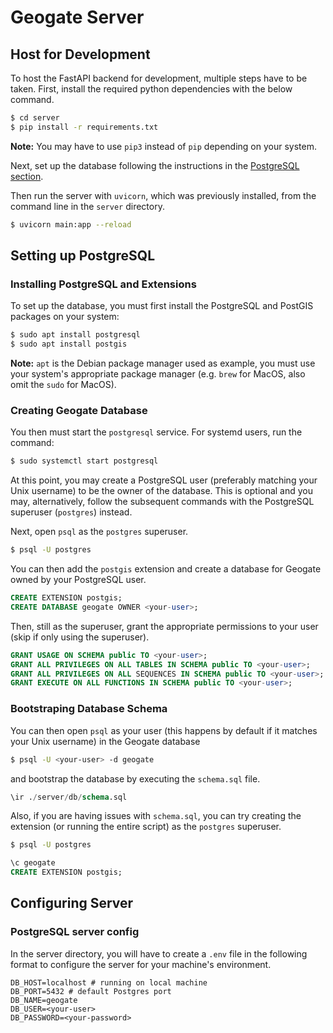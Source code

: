 # Geogate Server
## Host for Development
To host the FastAPI backend for development, multiple steps have to be taken. First, install the required python dependencies with the below command.
```bash
$ cd server
$ pip install -r requirements.txt
```
**Note:** You may have to use `pip3` instead of `pip` depending on your system.

Next, set up the database following the instructions in the [PostgreSQL section](#setting-up-postgresql).

Then run the server with `uvicorn`, which was previously installed, from the command line in the `server` directory.
```bash
$ uvicorn main:app --reload
```

## Setting up PostgreSQL
### Installing PostgreSQL and Extensions
To set up the database, you must first install the PostgreSQL and PostGIS packages on your system:
```bash
$ sudo apt install postgresql
$ sudo apt install postgis
```
**Note:** `apt` is the Debian package manager used as example, you must use your system's appropriate package manager (e.g. `brew` for MacOS, also omit the `sudo` for MacOS).

### Creating Geogate Database
You then must start the `postgresql` service. For systemd users, run the command:
```bash
$ sudo systemctl start postgresql
```
At this point, you may create a PostgreSQL user (preferably matching your Unix username) to be the owner of the database. This is optional and you may, alternatively, follow the subsequent commands with the PostgreSQL superuser (`postgres`) instead.

Next, open `psql` as the `postgres` superuser.
```bash
$ psql -U postgres
```
You can then add the `postgis` extension and create a database for Geogate owned by your PostgreSQL user.
```sql
CREATE EXTENSION postgis;
CREATE DATABASE geogate OWNER <your-user>;
```
Then, still as the superuser, grant the appropriate permissions to your user (skip if only using the superuser).
```sql
GRANT USAGE ON SCHEMA public TO <your-user>;
GRANT ALL PRIVILEGES ON ALL TABLES IN SCHEMA public TO <your-user>;
GRANT ALL PRIVILEGES ON ALL SEQUENCES IN SCHEMA public TO <your-user>;
GRANT EXECUTE ON ALL FUNCTIONS IN SCHEMA public TO <your-user>;
```

### Bootstraping Database Schema
You can then open `psql` as your user (this happens by default if it matches your Unix username) in the Geogate database
```bash
$ psql -U <your-user> -d geogate
```
and bootstrap the database by executing the `schema.sql` file.
```sql
\ir ./server/db/schema.sql
```
Also, if you are having issues with `schema.sql`, you can try creating the extension (or running the entire script) as the `postgres` superuser.
```bash
$ psql -U postgres
```
```sql
\c geogate
CREATE EXTENSION postgis;
```

## Configuring Server
### PostgreSQL server config
In the server directory, you will have to create a `.env` file in the following format to configure the server for your machine's environment.
```dotenv
DB_HOST=localhost # running on local machine
DB_PORT=5432 # default Postgres port
DB_NAME=geogate
DB_USER=<your-user>
DB_PASSWORD=<your-password>
```

